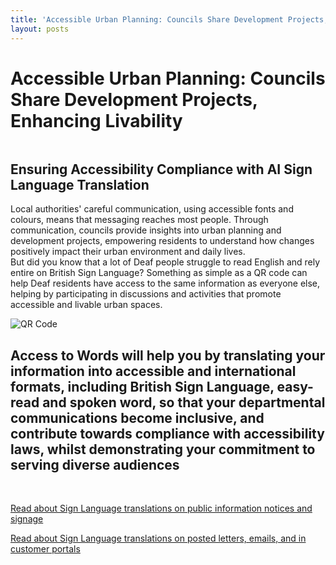 ```yaml
---
title: 'Accessible Urban Planning: Councils Share Development Projects, Enhancing Livability'
layout: posts
---
```


# Accessible Urban Planning: Councils Share Development Projects, Enhancing Livability

![]()

## Ensuring Accessibility Compliance with AI Sign Language Translation

Local authorities' careful communication, using accessible fonts and colours, means that messaging reaches most people.  Through communication, councils provide insights into urban planning and development projects, empowering residents to understand how changes positively impact their urban environment and daily lives.  
But did you know that a lot of Deaf people struggle to read English and rely entire on British Sign Language?
Something as simple as a QR code can help Deaf residents have access to the same information as everyone else, helping by participating in discussions and activities that promote accessible and livable urban spaces.

![QR Code](/posts/images/qr-contact.png)

## Access to Words will help you by translating your information into accessible and international formats, including British Sign Language, easy-read and spoken word, so that your departmental communications become inclusive, and contribute towards compliance with accessibility laws, whilst demonstrating your commitment to serving diverse audiences

<br/>

[Read about Sign Language translations on public information notices and signage](/solutions/gazette)

[Read about Sign Language translations on posted letters, emails, and in customer portals](/solutions/correspondent)
